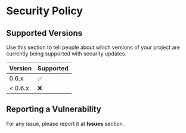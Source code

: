 # Security Policy

## Supported Versions

Use this section to tell people about which versions of your project are
currently being supported with security updates.

| Version | Supported          |
| ------- | ------------------ |
| 0.6.x   | :white_check_mark: |
| < 0.6.x   | :x:                |

## Reporting a Vulnerability

For any issue, please report it at __Issues__ section.
